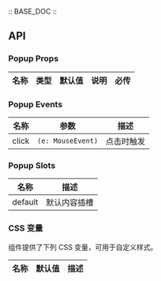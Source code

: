 :: BASE_DOC ::

## API

### Popup Props

| 名称 | 类型 | 默认值 | 说明 | 必传 |
| ---- | ---- | ------ | ---- | ---- |

### Popup Events

| 名称  | 参数              | 描述       |
| ----- | ----------------- | ---------- |
| click | `(e: MouseEvent)` | 点击时触发 |

### Popup Slots

| 名称    | 描述         |
| ------- | ------------ |
| default | 默认内容插槽 |

### CSS 变量

组件提供了下列 CSS 变量，可用于自定义样式。

| 名称 | 默认值 | 描述 |
| ---- | ------ | ---- |
